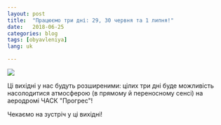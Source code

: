 ```yaml
---
layout: post
title:  "Працюємо три дні: 29, 30 червня та 1 липня!"
date:   2018-06-25
categories: blog
tags: [obyavleniya]
lang: uk

---
```

![]({{site.baseurl}}/img/posts/2018-06-25-announce.jpg)

Ці вихідні у нас будуть розширеними: цілих три дні буде можливість
насолодитися атмосферою (в прямому й переносному сенсі) на аеродромі
ЧАСК "Прогрес"!

Чекаємо на зустріч у ці вихідні!
